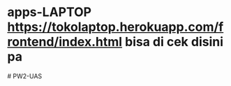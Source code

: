 # apps-LAPTOP https://tokolaptop.herokuapp.com/frontend/index.html bisa di cek disini pa
#   P W 2 - U A S  
 